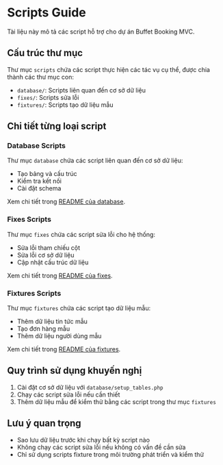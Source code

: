 # Scripts Guide

Tài liệu này mô tả các script hỗ trợ cho dự án Buffet Booking MVC.

## Cấu trúc thư mục

Thư mục `scripts` chứa các script thực hiện các tác vụ cụ thể, được chia thành các thư mục con:

- `database/`: Scripts liên quan đến cơ sở dữ liệu
- `fixes/`: Scripts sửa lỗi
- `fixtures/`: Scripts tạo dữ liệu mẫu

## Chi tiết từng loại script

### Database Scripts

Thư mục `database` chứa các script liên quan đến cơ sở dữ liệu:
- Tạo bảng và cấu trúc
- Kiểm tra kết nối
- Cài đặt schema

Xem chi tiết trong [README của database](./database/README.md).

### Fixes Scripts

Thư mục `fixes` chứa các script sửa lỗi cho hệ thống:
- Sửa lỗi tham chiếu cột
- Sửa lỗi cơ sở dữ liệu
- Cập nhật cấu trúc dữ liệu

Xem chi tiết trong [README của fixes](./fixes/README.md).

### Fixtures Scripts

Thư mục `fixtures` chứa các script tạo dữ liệu mẫu:
- Thêm dữ liệu tin tức mẫu
- Tạo đơn hàng mẫu
- Thêm dữ liệu người dùng mẫu

Xem chi tiết trong [README của fixtures](./fixtures/README.md).

## Quy trình sử dụng khuyến nghị

1. Cài đặt cơ sở dữ liệu với `database/setup_tables.php`
2. Chạy các script sửa lỗi nếu cần thiết
3. Thêm dữ liệu mẫu để kiểm thử bằng các script trong thư mục `fixtures`

## Lưu ý quan trọng

- Sao lưu dữ liệu trước khi chạy bất kỳ script nào
- Không chạy các script sửa lỗi nếu không có vấn đề cần sửa
- Chỉ sử dụng scripts fixture trong môi trường phát triển và kiểm thử
